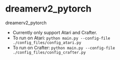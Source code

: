 # dreamerv2_pytorch
dreamerv2_pytorch

- Currently only support Atari and Crafter.
- To run on Atari: `python main.py --config-file ./config_files/config_atari.py`
- To run on Crafter: `python main.py --config-file ./config_files/config_crafter.py`
